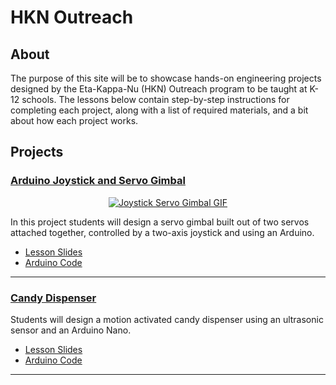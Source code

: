 # HKN Outreach

## About

The purpose of this site will be to showcase hands-on engineering projects designed by the Eta-Kappa-Nu (HKN) Outreach program to be taught at K-12 schools. The lessons below contain step-by-step instructions for completing each project, along with a list of required materials, and a bit about how each project works.

## Projects

### [Arduino Joystick and Servo Gimbal](https://ucsd-hkn-outreach.github.io/Website/projects/joystick-servo-gimbal)

<div style="text-align:center">
    <a href="https://ucsd-hkn-outreach.github.io/Website/projects/joystick-servo-gimbal">
        <img src="./media/joystick-servo-gimbal.gif" alt="Joystick Servo Gimbal GIF">
    </a>
</div>

In this project students will design a servo gimbal built out of two servos attached together, controlled by a two-axis joystick and using an Arduino.

- [Lesson Slides](https://docs.google.com/presentation/d/1xa9ZR1YFZFCqHjDvDPaTW2a0bgnuqINdz9AKl5xNVlo/edit?usp=sharing)
- [Arduino Code](https://docs.google.com/document/d/1TtQ4Z0I49ltHY8hGXvlrVdRJ5D9QkAirXSdvRepRYe0/edit?usp=sharing)

---

### [Candy Dispenser](https://ucsd-hkn-outreach.github.io/Website/projects/candy-dispenser)

Students will design a motion activated candy dispenser using an ultrasonic sensor and an Arduino Nano.

- [Lesson Slides](https://docs.google.com/presentation/d/1gMUBQHTuppBXgvps0FpxjrCzLTyeFV_O7UgtZworj2M/edit?usp=sharing)
- [Arduino Code](https://docs.google.com/document/d/1jGrgNw226EMBM-GMMv10Wqkjf-g7eO3Q8fcVcpR_Sto/edit?usp=sharing)

---
